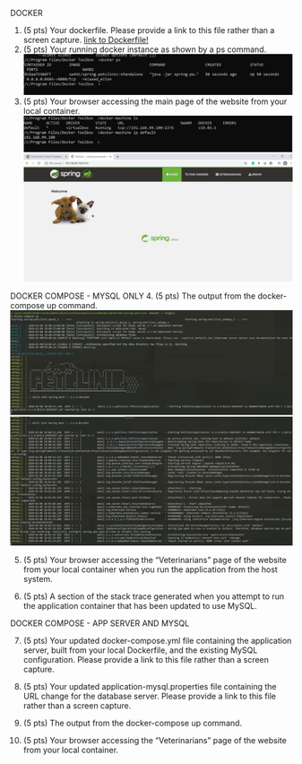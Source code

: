 DOCKER
1.	(5 pts) Your dockerfile. Please provide a link to this file rather than a screen capture. [link to Dockerfile!](https://github.com/Hardish/spring-petclinic/blob/master/Dockerfile)
2.	(5 pts) Your running docker instance as shown by a ps command.![Screen Capture #1](images/ImageHW8_2.jpg)
3.	(5 pts) Your browser accessing the main page of the website from your local container. ![Screen Capture #1](images/ImageHW8_3.jpg)
![Screen Capture #1](images/ImageHW8_3_1.jpg)

DOCKER COMPOSE - MYSQL ONLY 
4.	(5 pts) The output from the docker-compose up command.![Screen Capture #1](images/ImageHW8_4_1.jpg)
![Screen Capture #1](images/ImageHW8_4_2.jpg)


5.	(5 pts) Your browser accessing the “Veterinarians” page of the website from your local container when you run the application from the host system.


6.	(5 pts) A section of the stack trace generated when you attempt to run the application container that has been updated to use MySQL. 



DOCKER COMPOSE - APP SERVER AND MYSQL 

7.	(5 pts) Your updated docker-compose.yml file containing the application server, built from your local Dockerfile, and the existing MySQL configuration. Please provide a link to this file rather than a screen capture. 


8.	(5 pts) Your updated application-mysql.properties file containing the URL change for the database server. Please provide a link to this file rather than a screen capture. 


9.	(5 pts) The output from the docker-compose up command. 


10.	(5 pts) Your browser accessing the “Veterinarians” page of the website from your local container.
